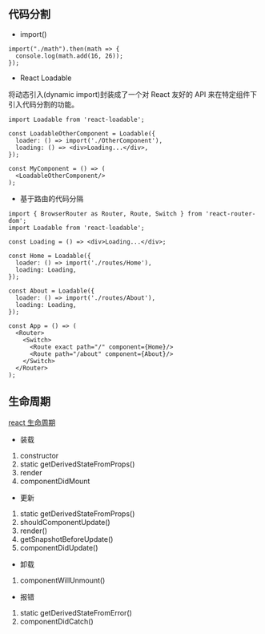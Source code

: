 ## 代码分割
- import()
```
import("./math").then(math => {
  console.log(math.add(16, 26));
});
```
- React Loadable

将动态引入(dynamic import)封装成了一个对 React 友好的 API 来在特定组件下引入代码分割的功能。

```
import Loadable from 'react-loadable';

const LoadableOtherComponent = Loadable({
  loader: () => import('./OtherComponent'),
  loading: () => <div>Loading...</div>,
});

const MyComponent = () => (
  <LoadableOtherComponent/>
);
```
- 基于路由的代码分隔

```
import { BrowserRouter as Router, Route, Switch } from 'react-router-dom';
import Loadable from 'react-loadable';

const Loading = () => <div>Loading...</div>;

const Home = Loadable({
  loader: () => import('./routes/Home'),
  loading: Loading,
});

const About = Loadable({
  loader: () => import('./routes/About'),
  loading: Loading,
});

const App = () => (
  <Router>
    <Switch>
      <Route exact path="/" component={Home}/>
      <Route path="/about" component={About}/>
    </Switch>
  </Router>
);
```
## 生命周期
[react 生命周期](https://blog.csdn.net/qq_34134278/article/details/81328464)
- 装载
1. constructor
2. static getDerivedStateFromProps()
3. render
4. componentDidMount
- 更新
1. static getDerivedStateFromProps()
2. shouldComponentUpdate()
3. render()
4. getSnapshotBeforeUpdate()
5. componentDidUpdate()
- 卸载
1. componentWillUnmount()
- 报错
1. static getDerivedStateFromError()
2. componentDidCatch()
